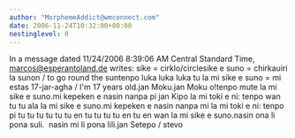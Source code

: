 ```yaml
---
author: "MorphemeAddict@wmconnect.com"
date: 2006-11-24T10:32:00+00:00
nestinglevel: 0
---
```

In a message dated 11/24/2006 8:39:06 AM Central Standard Time, [marcos@esperantoland.de](mailto://marcos@esperantoland.de) writes:
sike = cirklo/circlesike e suno = chirkauiri la sunon / to go round the suntenpo luka luka luka tu la mi sike e suno = mi estas 17-jar-agha / I'm 17 years old.jan Moku.jan Moku o!tenpo mute la mi sike e suno.mi kepeken e nasin nanpa pi jan Kipo la mi toki e ni: tenpo wan tu tu ala la mi sike e suno.mi kepeken e nasin nanpa mi la mi toki e ni: tenpo pi tu tu tu tu tu tu en tu tu tu tu en tu en wan la mi sike e suno.nasin ona li pona suli.  nasin mi li pona lili.jan Setepo / stevo